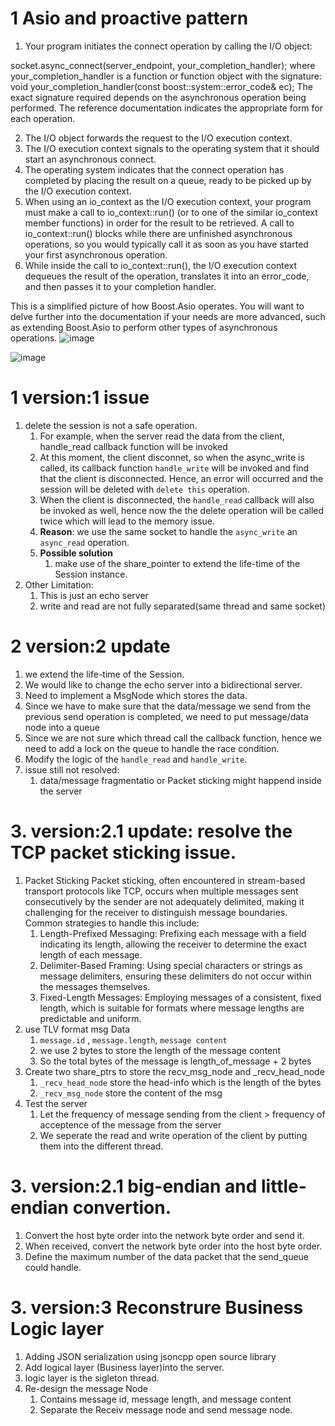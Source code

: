 # 1 Asio and proactive pattern
1. Your program initiates the connect operation by calling the I/O object:

socket.async_connect(server_endpoint, your_completion_handler);
where your_completion_handler is a function or function object with the signature:
void your_completion_handler(const boost::system::error_code& ec);
The exact signature required depends on the asynchronous operation being performed. The reference documentation indicates the appropriate form for each operation.

2. The I/O object forwards the request to the I/O execution context.
3. The I/O execution context signals to the operating system that it should start an asynchronous connect.
4. The operating system indicates that the connect operation has completed by placing the result on a queue, ready to be picked up by the I/O execution context.
5. When using an io_context as the I/O execution context, your program must make a call to io_context::run() (or to one of the similar io_context member functions) in order for the result to be retrieved. A call to io_context::run() blocks while there are unfinished asynchronous operations, so you would typically call it as soon as you have started your first asynchronous operation.
6. While inside the call to io_context::run(), the I/O execution context dequeues the result of the operation, translates it into an error_code, and then passes it to your completion handler.

This is a simplified picture of how Boost.Asio operates. You will want to delve further into the documentation if your needs are more advanced, such as extending Boost.Asio to perform other types of asynchronous operations.
![image](https://github.com/Patrickyyh/async-echo-server/assets/34131663/7aba5061-bf14-4989-8a50-001bccd3f363)

![image](https://github.com/Patrickyyh/async-echo-server/assets/34131663/d940112c-1634-4d74-8235-53b27e6b0394)




# 1 version:1 issue
1. delete the session is not a safe operation.
   1. For example, when the server read the data from the client, handle_read callback function will be invoked
   2. At this moment, the client disconnet, so when the async_write is called, its callback function `handle_write` will be invoked
      and find that the client is disconnected. Hence, an error will occurred and the session will be deleted with `delete this` operation.
   3. When the client is disconnected, the `handle_read` callback will also be invoked as well, hence now the the delete operation will be called twice
      which will lead to the memory issue.
   4. **Reason**: we use the same socket to handle the `async_write` an `async_read` operation.
   5. **Possible solution**
      1. make use of the share_pointer to extend the life-time of the Session instance.
2. Other Limitation:
   1. This is just an echo server
   2. write and read are not fully separated(same thread and same socket)

# 2 version:2 update
   1. we extend the life-time of the Session.
   2. We would like to change the echo server into a bidirectional server.
   3. Need to implement a MsgNode which stores the data.
   4. Since we have to make sure that the data/message we send from the previous send operation is completed, we need to put message/data node into a queue
   5. Since we are not sure which thread call the callback function, hence we need to add a lock on the queue to handle the race condition.
   6. Modify the logic of the `handle_read` and `handle_write`.
   7. issue still not resolved:
      1. data/message fragmentatio or Packet sticking might happend inside the server



# 3. version:2.1 update: resolve the TCP packet sticking issue.
   1. Packet Sticking
   Packet sticking, often encountered in stream-based transport protocols like TCP, occurs when multiple messages sent consecutively by the sender are not adequately delimited, making it challenging for the receiver to distinguish message boundaries. Common strategies to handle this include:
      1. Length-Prefixed Messaging: Prefixing each message with a field indicating its length, allowing the receiver to determine the exact length of each message.
      2. Delimiter-Based Framing: Using special characters or strings as message delimiters, ensuring these delimiters do not occur within the messages themselves.
      3. Fixed-Length Messages: Employing messages of a consistent, fixed length, which is suitable for formats where message lengths are predictable and uniform.
   2. use TLV format msg Data
      1. `message.id` , `message.length`, `message content`
      2. we use 2 bytes to store the length of the message content
      3. So the total bytes of the message is length_of_message + 2 bytes
   3. Create two share_ptrs to store the recv_msg_node and _recv_head_node
      1. `_recv_head_node` store the head-info which is the length of the bytes
      2. `_recv_msg_node` store the content of the msg
   4. Test the server
      1. Let the frequency of message sending from the client > frequency of acceptence of the message from the server
      2. We seperate the read and write operation of the client by putting them into the different thread.


# 3. version:2.1 big-endian and little-endian convertion.
   1. Convert the host byte order into the network byte order and send it.
   2. When received, convert the network byte order into the host byte order.
   3. Define the maximum number of the data packet that the send_queue could handle.

# 3. version:3 Reconstrure Business Logic layer
   1. Adding JSON serialization using jsoncpp open source library
   2. Add logical layer (Business layer)into the server.
   3. logic layer is the sigleton thread.
   4. Re-design the message Node
      1. Contains message id, message length, and message content
      2. Separate the Receiv message node and send message node.


